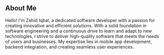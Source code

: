 
## About Me

Hello! I'm Zahid Iqbal, a dedicated software developer with a passion for creating innovative and efficient solutions. With a solid foundation in software engineering and a continuous drive to learn and adapt to new technologies, I strive to deliver high-quality software that meets the needs of users and businesses. My expertise lies in mobile app development, backend integration, and creating seamless user experiences.
